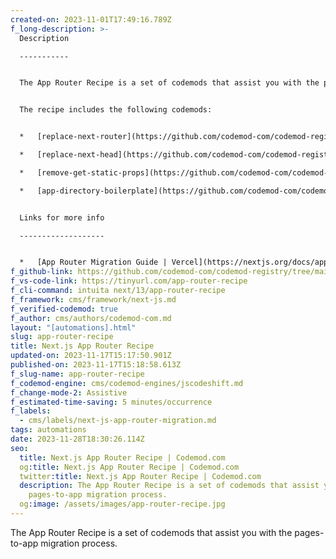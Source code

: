 ```yaml
---
created-on: 2023-11-01T17:49:16.789Z
f_long-description: >-
  Description

  -----------


  The App Router Recipe is a set of codemods that assist you with the pages-to-app migration process.


  The recipe includes the following codemods:


  *   [replace-next-router](https://github.com/codemod-com/codemod-registry/tree/main/next/13/replace-next-router)

  *   [replace-next-head](https://github.com/codemod-com/codemod-registry/tree/main/next/13/replace-next-head)

  *   [remove-get-static-props](https://github.com/codemod-com/codemod-registry/tree/main/next/13/remove-get-static-props)

  *   [app-directory-boilerplate](https://github.com/codemod-com/codemod-registry/tree/main/next/13/app-directory-boilerplate)


  Links for more info

  -------------------


  *   [App Router Migration Guide | Vercel](https://nextjs.org/docs/app/building-your-application/upgrading/app-router-migration)
f_github-link: https://github.com/codemod-com/codemod-registry/tree/main/next/13/app-router-recipe
f_vs-code-link: https://tinyurl.com/app-router-recipe
f_cli-command: intuita next/13/app-router-recipe
f_framework: cms/framework/next-js.md
f_verified-codemod: true
f_author: cms/authors/codemod-com.md
layout: "[automations].html"
slug: app-router-recipe
title: Next.js App Router Recipe
updated-on: 2023-11-17T15:17:50.901Z
published-on: 2023-11-17T15:18:58.613Z
f_slug-name: app-router-recipe
f_codemod-engine: cms/codemod-engines/jscodeshift.md
f_change-mode-2: Assistive
f_estimated-time-saving: 5 minutes/occurrence
f_labels:
  - cms/labels/next-js-app-router-migration.md
tags: automations
date: 2023-11-28T18:30:26.114Z
seo:
  title: Next.js App Router Recipe | Codemod.com
  og:title: Next.js App Router Recipe | Codemod.com
  twitter:title: Next.js App Router Recipe | Codemod.com
  description: The App Router Recipe is a set of codemods that assist you with the
    pages-to-app migration process.
  og:image: /assets/images/app-router-recipe.jpg
---
```


The App Router Recipe is a set of codemods that assist you with the pages-to-app migration process.
